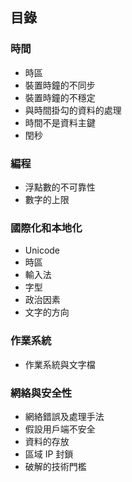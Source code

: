 ## 目錄

### 時間

* 時區
* 裝置時鐘的不同步
* 裝置時鐘的不穩定
* 與時間掛勾的資料的處理
* 時間不是資料主鍵
* 閏秒

### 編程

* 浮點數的不可靠性
* 數字的上限

### 國際化和本地化

* Unicode
* 時區
* 輸入法
* 字型
* 政治因素
* 文字的方向

### 作業系統

* 作業系統與文字檔

### 網絡與安全性

* 網絡錯誤及處理手法
* 假設用戶端不安全
* 資料的存放
* 區域 IP 封鎖
* 破解的技術門檻
